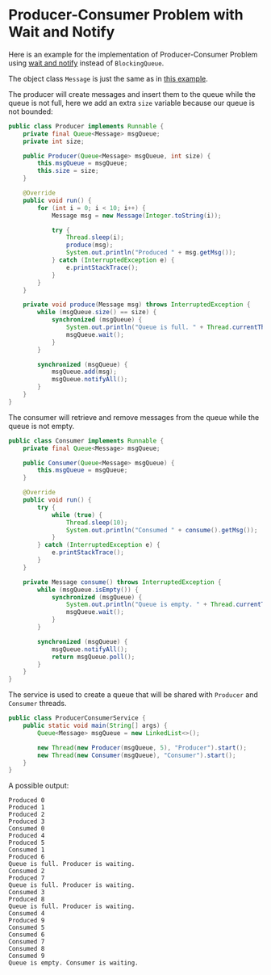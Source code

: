# Producer-Consumer Problem with Wait and Notify

Here is an example for the implementation of Producer-Consumer Problem using [wait and notify](https://github.com/YuKitAs/tech-note/blob/master/programming-language/java/concurrency/wait-and-notify.md) instead of `BlockingQueue`.

The object class `Message` is just the same as in [this example](https://github.com/YuKitAs/tech-note/blob/master/programming-language/java/concurrency/producer-consumer-problem-with-array-blocking-queue.md).

The producer will create messages and insert them to the queue while the queue is not full, here we add an extra `size` variable because our queue is not bounded:

```java
public class Producer implements Runnable {
    private final Queue<Message> msgQueue;
    private int size;

    public Producer(Queue<Message> msgQueue, int size) {
        this.msgQueue = msgQueue;
        this.size = size;
    }

    @Override
    public void run() {
        for (int i = 0; i < 10; i++) {
            Message msg = new Message(Integer.toString(i));

            try {
                Thread.sleep(i);
                produce(msg);
                System.out.println("Produced " + msg.getMsg());
            } catch (InterruptedException e) {
                e.printStackTrace();
            }
        }
    }

    private void produce(Message msg) throws InterruptedException {
        while (msgQueue.size() == size) {
            synchronized (msgQueue) {
                System.out.println("Queue is full. " + Thread.currentThread().getName() + " is waiting.");
                msgQueue.wait();
            }
        }

        synchronized (msgQueue) {
            msgQueue.add(msg);
            msgQueue.notifyAll();
        }
    }
}
```

The consumer will retrieve and remove messages from the queue while the queue is not empty.

```java
public class Consumer implements Runnable {
    private final Queue<Message> msgQueue;

    public Consumer(Queue<Message> msgQueue) {
        this.msgQueue = msgQueue;
    }

    @Override
    public void run() {
        try {
            while (true) {
                Thread.sleep(10);
                System.out.println("Consumed " + consume().getMsg());
            }
        } catch (InterruptedException e) {
            e.printStackTrace();
        }
    }

    private Message consume() throws InterruptedException {
        while (msgQueue.isEmpty()) {
            synchronized (msgQueue) {
                System.out.println("Queue is empty. " + Thread.currentThread().getName() + " is waiting.");
                msgQueue.wait();
            }
        }

        synchronized (msgQueue) {
            msgQueue.notifyAll();
            return msgQueue.poll();
        }
    }
}
```

The service is used to create a queue that will be shared with `Producer` and `Consumer` threads.

```java
public class ProducerConsumerService {
    public static void main(String[] args) {
        Queue<Message> msgQueue = new LinkedList<>();

        new Thread(new Producer(msgQueue, 5), "Producer").start();
        new Thread(new Consumer(msgQueue), "Consumer").start();
    }
}
```

A possible output:

```
Produced 0
Produced 1
Produced 2
Produced 3
Consumed 0
Produced 4
Produced 5
Consumed 1
Produced 6
Queue is full. Producer is waiting.
Consumed 2
Produced 7
Queue is full. Producer is waiting.
Consumed 3
Produced 8
Queue is full. Producer is waiting.
Consumed 4
Produced 9
Consumed 5
Consumed 6
Consumed 7
Consumed 8
Consumed 9
Queue is empty. Consumer is waiting.
```

